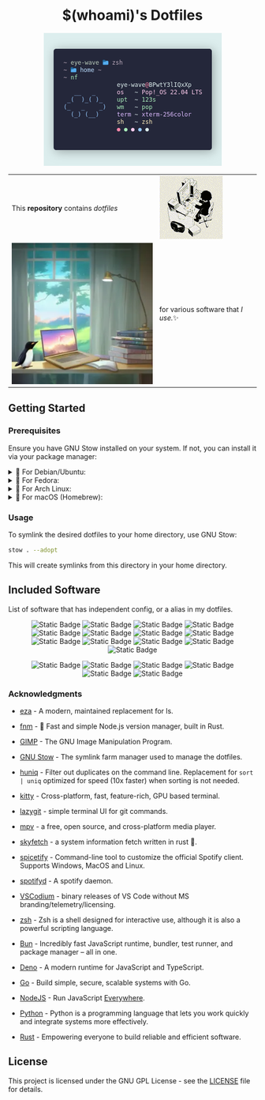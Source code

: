 <div align="center">

# $(whoami)'s Dotfiles

![skyfetch screenshot](./assets/screenshot.webp)

<table cellspacing="0" cellpadding="0" border="0">
  <tr>
    <td></td>
    <td rowspan="3"><img src="./assets/cat.gif" alt="Funny cat"></td>
  </tr>
  <tr>
    <td>This <b>repository</b> contains <i>dotfiles</i></td>
  </tr>
  <tr>
    <td></td>
  </tr>
  
  <tr>
    <td rowspan="3"><img src="./assets/image.webp" alt="generated with playground.ai"></td>
    <td></td>
  </tr>
  <tr>
    <td>for various software that <i>I use.</i>✨</td>
  </tr>
  <tr>
    <td></td>
  </tr>
</table>

</div>

## Getting Started

### Prerequisites

Ensure you have GNU Stow installed on your system. If not, you can install it via your package manager:

<!-- Debian Ubuntu -->
<details>
  <summary>
    🧡 For Debian/Ubuntu:
  </summary>

```bash
sudo apt-get install stow
```
</details>

<!-- Fedora -->
<details>
  <summary>
    💜 For Fedora:
  </summary>

```bash
sudo dnf install stow
```
</details>

<!-- Arch -->
<details>
  <summary>
    💙 For Arch Linux:
  </summary>

```bash
sudo pacman -S stow
```
</details>

<!-- Mac -->
<details>
  <summary>
    🍍 For macOS (Homebrew):
  </summary>

```bash
brew install stow
```
</details>

### Usage

To symlink the desired dotfiles to your home directory, use GNU Stow:

```bash
stow . --adopt
```

This will create symlinks from this directory in your home directory.


## Included Software

List of software that has independent config, or a alias in my dotfiles.

<div align="center">

![Static Badge](https://img.shields.io/badge/eza-000?style=for-the-badge&logo=rust&logoColor=fff)
![Static Badge](https://img.shields.io/badge/fnm-000?style=for-the-badge&logo=rust&logoColor=fff)
![Static Badge](https://img.shields.io/badge/gimp-5C5543?style=for-the-badge&logo=gimp&logoColor=fff)
![Static Badge](https://img.shields.io/badge/Gnu_Stow-A42E2B?style=for-the-badge&logo=gnu&logoColor=fff)
![Static Badge](https://img.shields.io/badge/huniq-000?style=for-the-badge&logo=rust&logoColor=fff)
![Static Badge](https://img.shields.io/badge/kitty-CE48A1?style=for-the-badge&logo=windowsterminal&logoColor=fff)
![Static Badge](https://img.shields.io/badge/lazygit-F05032?style=for-the-badge&logo=git&logoColor=fff)
![Static Badge](https://img.shields.io/badge/mpv-691F69?style=for-the-badge&logo=mpv&logoColor=fff)
![Static Badge](https://img.shields.io/badge/skyfetch-000?style=for-the-badge&logo=rust&logoColor=fff)
![Static Badge](https://img.shields.io/badge/spicetify-1DB954?style=for-the-badge&logo=spotify&logoColor=fff)
![Static Badge](https://img.shields.io/badge/spotifyd-1DB954?style=for-the-badge&logo=spotify&logoColor=fff)
![Static Badge](https://img.shields.io/badge/VSCodium-2F80ED?style=for-the-badge&logo=vscodium&logoColor=fff)
![Static Badge](https://img.shields.io/badge/zsh-F15A24?style=for-the-badge&logo=zsh&logoColor=fff)

![Static Badge](https://img.shields.io/badge/bun-000?style=for-the-badge&logo=bun&logoColor=fff)
![Static Badge](https://img.shields.io/badge/deno-000?style=for-the-badge&logo=deno&logoColor=fff)
![Static Badge](https://img.shields.io/badge/go-00ADD8?style=for-the-badge&logo=go&logoColor=fff)
![Static Badge](https://img.shields.io/badge/node.js-339933?style=for-the-badge&logo=nodedotjs&logoColor=fff)
![Static Badge](https://img.shields.io/badge/python-3776AB?style=for-the-badge&logo=python&logoColor=fff)
![Static Badge](https://img.shields.io/badge/rust-000?style=for-the-badge&logo=rust&logoColor=fff)
</div>

### Acknowledgments

- [eza](https://github.com/eza-community/eza) - A modern, maintained replacement for ls.
- [fnm](https://github.com/Schniz/fnm) - 🚀 Fast and simple Node.js version manager, built in Rust.
- [GIMP](https://gitlab.gnome.org/GNOME/gimp) - The GNU Image Manipulation Program.
- [GNU Stow](https://www.gnu.org/software/stow) - The symlink farm manager used to manage the dotfiles.
- [huniq](https://github.com/koraa/huniq) - Filter out duplicates on the command line. Replacement for `sort | uniq` optimized for speed (10x faster) when sorting is not needed.
- [kitty](https://github.com/kovidgoyal/kitty) - Cross-platform, fast, feature-rich, GPU based terminal.
- [lazygit](https://github.com/jesseduffield/lazygit) - simple terminal UI for git commands.
- [mpv](https://mpv.io/) - a free, open source, and cross-platform media player.
- [skyfetch](https://github.com/justleoo/skyfetch) - a system information fetch written in rust 🦀.
- [spicetify](https://spicetify.app/) - Command-line tool to customize the official Spotify client. Supports Windows, MacOS and Linux.
- [spotifyd](https://github.com/Spotifyd/spotifyd) - A spotify daemon.
- [VSCodium](https://github.com/VSCodium/vscodium) - binary releases of VS Code without MS branding/telemetry/licensing.
- [zsh](https://zsh.sourceforge.io) - Zsh is a shell designed for interactive use, although it is also a powerful scripting language.

- [Bun](https://github.com/oven-sh/bun) - Incredibly fast JavaScript runtime, bundler, test runner, and package manager – all in one.
- [Deno](https://github.com/denoland/deno) - A modern runtime for JavaScript and TypeScript.
- [Go](https://go.dev) - Build simple, secure, scalable systems with Go.
- [NodeJS](https://github.com/nodejs) - Run JavaScript [Everywhere](https://nodejs.org/en/download).
- [Python](https://www.python.org) - Python is a programming language that lets you work quickly and integrate systems more effectively.
- [Rust](https://github.com/rust-lang/rust) - Empowering everyone to build reliable and efficient software.

## License

This project is licensed under the GNU GPL License - see the [LICENSE](LICENSE) file for details.
